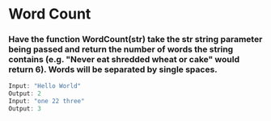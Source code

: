 # Word Count

### Have the function WordCount(str) take the str string parameter being passed and return the number of words the string contains (e.g. "Never eat shredded wheat or cake" would return 6). Words will be separated by single spaces.

```java
Input: "Hello World"
Output: 2
Input: "one 22 three"
Output: 3
```